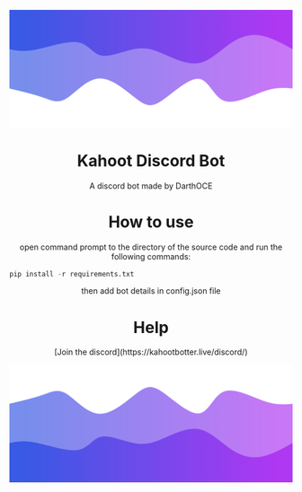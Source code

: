 ![Header](./header.png)
<h1 align="center">Kahoot Discord Bot</h1>
<p align="center">A discord bot made by DarthOCE</p>

<h1 align="center">How to use</h1>
<p align="center">open command prompt to the directory of the source code and run the following commands:</p>



```py
pip install -r requirements.txt
```

<p align="center"> then add bot details in config.json file</p>

<h1 align="center"> Help </h1>
<p align="center"> [Join the discord](https://kahootbotter.live/discord/) </p>

![Footer](./footer.png)
